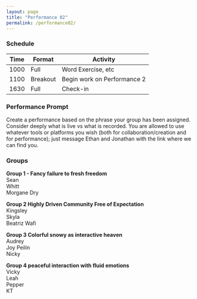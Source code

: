 ```yaml
---
layout: page
title: "Performance 02"
permalink: /performance02/
---
```



### Schedule

| Time | Format   | Activity                    |
| ---- | -------- | --------------------------- |
| 1000 | Full     | Word Exercise, etc          |
| 1100 | Breakout | Begin work on Performance 2 |
| 1630 | Full     | Check-in                     |

### Performance Prompt

Create a performance based on the phrase your group has been assigned. Consider deeply what is live vs what is recorded. You are allowed to use whatever tools or platforms you wish (both for collaboration/creation and for performance); just message Ethan and Jonathan with the link where we can find you.

### Groups

**Group 1	- Fancy failure to fresh freedom**  
Sean	
Whitt	
Morgane	
Dry	
	
**Group 2	Highly Driven Community Free of Expectation**  
Kingsley	
Skyla	
Beatriz	
Wafi	
	
**Group 3	Colorful snowy as interactive heaven**  
Audrey	
Joy	
Peilin	
Nicky	
	
**Group 4	peaceful interaction with fluid emotions**  
Vicky	
Leah	
Pepper	
KT	